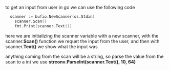 to get an input from user in go we can use the following code

```go
  scanner := bufio.NewScanner(os.Stdin)
	scanner.Scan()
	fmt.Print(scanner.Text())
```

here we are initializing the scanner variable with a new scanner, with the scanner.**Scan()** function we requet the input from the user, and then with scanner.**Text()** we show what the input was

anything coming from the scan will be a string, so parse the value from the scan to a int we use **strconv.ParseInt(scanner.Text(), 10, 64)**